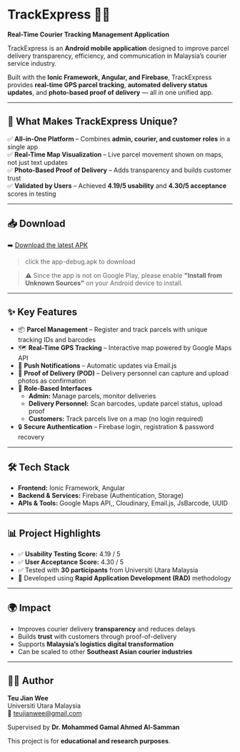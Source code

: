 # TrackExpress 🚚📍  
**Real-Time Courier Tracking Management Application**  

TrackExpress is an **Android mobile application** designed to improve parcel delivery transparency, efficiency, and communication in Malaysia’s courier service industry.  

Built with the **Ionic Framework, Angular, and Firebase**, TrackExpress provides **real-time GPS parcel tracking**, **automated delivery status updates**, and **photo-based proof of delivery** — all in one unified app.  

---

## 🌟 What Makes TrackExpress Unique?  

✅ **All-in-One Platform** – Combines **admin, courier, and customer roles** in a single app  
✅ **Real-Time Map Visualization** – Live parcel movement shown on maps, not just text updates  
✅ **Photo-Based Proof of Delivery** – Adds transparency and builds customer trust   
✅ **Validated by Users** – Achieved **4.19/5 usability** and **4.30/5 acceptance** scores in testing  

---

## 📥 Download  

➡️ [Download the latest APK](https://github.com/jwteu/TrackExpress-FYP-CourierTrackingManagementApplication/releases/tag/v1.0.0)  
> click the app-debug.apk to download

> ⚠️ Since the app is not on Google Play, please enable **"Install from Unknown Sources"** on your Android device to install.  

---

## ✨ Key Features  

- 📦 **Parcel Management** – Register and track parcels with unique tracking IDs and barcodes  
- 🗺️ **Real-Time GPS Tracking** – Interactive map powered by Google Maps API  
- 🔔 **Push Notifications** – Automatic updates via Email.js  
- 📸 **Proof of Delivery (POD)** – Delivery personnel can capture and upload photos as confirmation  
- 👥 **Role-Based Interfaces**  
  - **Admin:** Manage parcels, monitor deliveries  
  - **Delivery Personnel:** Scan barcodes, update parcel status, upload proof  
  - **Customers:** Track parcels live on a map (no login required)  
- 🔒 **Secure Authentication** – Firebase login, registration & password recovery  

---

## 🛠️ Tech Stack  

- **Frontend:** Ionic Framework, Angular  
- **Backend & Services:** Firebase (Authentication, Storage)  
- **APIs & Tools:** Google Maps API,, Cloudinary, Email.js, JsBarcode, UUID  

---

## 📊 Project Highlights  

- ✅ **Usability Testing Score:** 4.19 / 5  
- ✅ **User Acceptance Score:** 4.30 / 5  
- ✅ Tested with **30 participants** from Universiti Utara Malaysia  
- 🎯 Developed using **Rapid Application Development (RAD)** methodology  

---

## 🌍 Impact  

- Improves courier delivery **transparency** and reduces delays  
- Builds **trust** with customers through proof-of-delivery  
- Supports **Malaysia’s logistics digital transformation**  
- Can be scaled to other **Southeast Asian courier industries**  

---

## 👨‍💻 Author  

**Teu Jian Wee**  
Universiti Utara Malaysia  
📧 teujianwee@gmail.com  

Supervised by **Dr. Mohammed Gamal Ahmed Al-Samman**  

This project is for **educational and research purposes**.  
 
